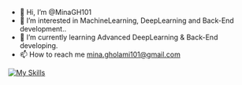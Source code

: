 - 👋 Hi, I’m @MinaGH101
- 👀 I’m interested in MachineLearning, DeepLearning and Back-End development..
- 🌱 I’m currently learning Advanced DeepLearning & Back-End developing.
- 📫 How to reach me mina.gholami101@gmail.com

<!---
MinaGH101/MinaGH101 is a ✨ special ✨ repository because its `README.md` (this file) appears on your GitHub profile.
You can click the Preview link to take a look at your changes.
--->

[![My Skills](https://skillicons.dev/icons?i=python,sclearn,tensorflow,pytorch,django,rest-freamework,js,html,css,figma)](https://skillicons.dev)
